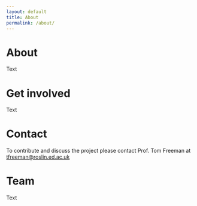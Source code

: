 ```yaml
---
layout: default
title: About
permalink: /about/
---
```


# About

Text

# Get involved

Text

# Contact

To contribute and discuss the project please contact Prof. Tom Freeman at [tfreeman@roslin.ed.ac.uk ](mailto:tfreeman@roslin.ed.ac.uk )  

# Team

Text



